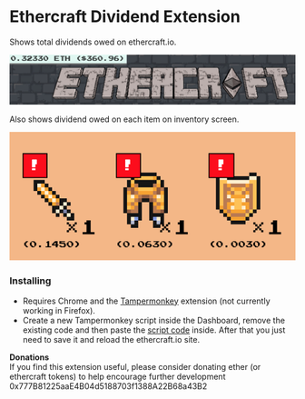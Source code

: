 # Ethercraft Dividend Extension

Shows total dividends owed on ethercraft.io.

![Example](example.png?raw=true "Example")

Also shows dividend owed on each item on inventory screen.

![Item Example](example2.png?raw=true "Item Example")

### Installing
* Requires Chrome and the [Tampermonkey](https://chrome.google.com/webstore/detail/tampermonkey/dhdgffkkebhmkfjojejmpbldmpobfkfo?hl=en) extension (not currently working in Firefox). 
* Create a new Tampermonkey script inside the Dashboard, remove the existing code and then paste the [script code](https://raw.githubusercontent.com/jghowe/EthercraftDividendExtension/master/script) inside. After that you just need to save it and reload the ethercraft.io site.

**Donations**  
If you find this extension useful, please consider donating ether (or ethercraft tokens) to help encourage further development
0x777B81225aaE4B04d5188703f1388A22B68a43B2
